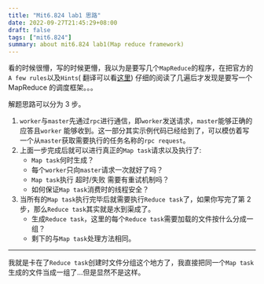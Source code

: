```yaml
---
title: "Mit6.824 lab1 思路"
date: 2022-09-27T21:45:29+08:00
draft: false
tags: ["mit6.824"]
summary: about mit6.824 lab1(Map reduce framework)
---
```


看的时候很懵，写的时候更懵，我以为是要写几个`MapReduce`的程序，在把官方的`A few rules`以及`Hints`(
翻译可以看[这里](https://www.nowcoder.com/discuss/962675)) 仔细的阅读了几遍后才发现是要写一个
MapReduce 的调度框架。。。

解题思路可以分为 3 步。

1. `worker`与`master`先通过`rpc`进行通信，即`worker`发送请求，`master`能够正确的应答且`worker`
   能够收到。这一部分其实示例代码已经给到了，可以模仿着写一个从`master`获取需要执行的任务名称的`rpc request`。
2. 上面一步完成后就可以进行真正的`Map task`请求以及执行了:
    - `Map task`何时生成？
    - 每个`worker`只向`master`请求一次就好了吗？
    - `Map task`执行 超时/失败 需要有重试机制吗？
    - 如何保证`Map task`消费时的线程安全？
3. 当所有的`Map task`执行完毕后就需要执行`Reduce task`了，如果你写完了第 2 步，那么`Reduce task`其实就是水到渠成了。
    - 生成`Reduce task`，这里的每个`Reduce task`需要加载的文件按什么分成一组？
    - 剩下的与`Map task`处理方法相同。

---

我就是卡在了`Reduce task`创建时文件分组这个地方了，我直接把同一个`Map task`生成的文件当成一组了...但是显然不是这样。